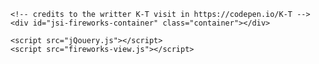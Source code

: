 <!DOCTYPE html>
<html lang="en">
  <head>
    <meta charset="UTF-8">
    <meta name="viewport" content="width=device-width, initial-scale=1.0">
    <link rel="stylesheet" href="fireworks-view.css">
    <title>Fireworks View</title>
  </head>
  <body>

    <!-- credits to the writter K-T visit in https://codepen.io/K-T -->
    <div id="jsi-fireworks-container" class="container"></div>

    <script src="jQouery.js"></script>
    <script src="fireworks-view.js"></script>
  </body>
</html>
